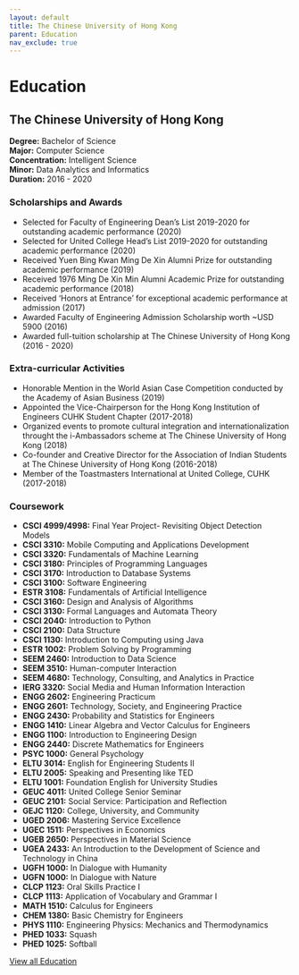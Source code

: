 ```yaml
---
layout: default
title: The Chinese University of Hong Kong
parent: Education
nav_exclude: true
---
```

# Education

## The Chinese University of Hong Kong
**Degree:** Bachelor of Science    
**Major:** Computer Science   
**Concentration:** Intelligent Science  
**Minor:** Data Analytics and Informatics  
**Duration:** 2016 - 2020  

### Scholarships and Awards
*	Selected for Faculty of Engineering Dean’s List 2019-2020 for outstanding academic performance (2020)
*	Selected for United College Head’s List 2019-2020 for outstanding academic performance (2020)
*	Received Yuen Bing Kwan Ming De Xin Alumni Prize for outstanding academic performance (2019)
*	Received 1976 Ming De Xin Min Alumni Academic Prize for outstanding academic performance (2018)             
*	Received ‘Honors at Entrance’ for exceptional academic performance at admission (2017)                                             
*	Awarded Faculty of Engineering Admission Scholarship worth ~USD 5900 (2016)
*	Awarded full-tuition scholarship at The Chinese University of Hong Kong (2016 - 2020)

### Extra-curricular Activities
*	Honorable Mention in the World Asian Case Competition conducted by the Academy of Asian Business (2019)                              
*	Appointed the Vice-Chairperson for the Hong Kong Institution of Engineers CUHK Student Chapter (2017-2018)
*	Organized events to promote cultural integration and internationalization throught the i-Ambassadors scheme at The Chinese University of Hong Kong (2018)
*	Co-founder and Creative Director for the Association of Indian Students at The Chinese University of Hong Kong (2016-2018)      
*	Member of the Toastmasters International at United College, CUHK (2017-2018)

### Coursework
* **CSCI 4999/4998:** Final Year Project- Revisiting Object Detection Models
* **CSCI 3310:** Mobile Computing and Applications Development
* **CSCI 3320:** Fundamentals of Machine Learning
* **CSCI 3180:** Principles of Programming Languages
* **CSCI 3170:** Introduction to Database Systems
* **CSCI 3100:** Software Engineering
* **ESTR 3108:** Fundamentals of Artificial Intelligence
* **CSCI 3160:** Design and Analysis of Algorithms
* **CSCI 3130:** Formal Languages and Automata Theory
* **CSCI 2040:** Introduction to Python
* **CSCI 2100:** Data Structure  
* **CSCI 1130:** Introduction to Computing using Java
* **ESTR 1002:** Problem Solving by Programming
* **SEEM 2460:** Introduction to Data Science
* **SEEM 3510:** Human-computer Interaction
* **SEEM 4680:** Technology, Consulting, and Analytics in Practice
* **IERG 3320:** Social Media and Human Information Interaction
* **ENGG 2602:** Engineering Practicum
* **ENGG 2601:** Technology, Society, and Engineering Practice
* **ENGG 2430:** Probability and Statistics for Engineers
* **ENGG 1410:** Linear Algebra and Vector Calculus for Engineers
* **ENGG 1100:** Introduction to Engineering Design
* **ENGG 2440:** Discrete Mathematics for Engineers  
* **PSYC 1000:** General Psychology
* **ELTU 3014:** English for Engineering Students II  
* **ELTU 2005:** Speaking and Presenting like TED  
* **ELTU 1001:** Foundation English for University Studies
* **GEUC 4011:** United College Senior Seminar
* **GEUC 2101:** Social Service: Participation and Reflection
* **GEJC 1120:** College, University, and Community  
* **UGED 2006:** Mastering Service Excellence
* **UGEC 1511:** Perspectives in Economics
* **UGEB 2650:** Perspectives in Material Science
* **UGEA 2433:** An Introduction to the Development of Science and Technology in China
* **UGFH 1000:** In Dialogue with Humanity
* **UGFN 1000:** In Dialogue with Nature
* **CLCP 1123:** Oral Skills Practice I
* **CLCP 1113:** Application of Vocabulary and Grammar I
* **MATH 1510:** Calculus for Engineers
* **CHEM 1380:** Basic Chemistry for Engineers
* **PHYS 1110:** Engineering Physics: Mechanics and Thermodynamics
* **PHED 1033:** Squash
* **PHED 1025:** Softball



[View all Education](https://muditchaudhary.github.io/docs/education/)